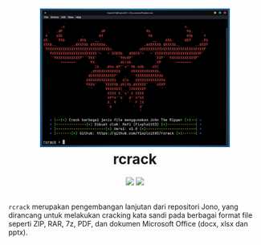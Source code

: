 <h1 align="center">
  <img src="https://github.com/fixploit03/rcrack/blob/main/img/rcrack.png" width="75%"/><br>
rcrack</h1>

<div align="center">
  <img src="https://img.shields.io/badge/Platform-Kali_Linux-blue?logo=kali-linux&style=flat-square" />
  <img src="https://img.shields.io/badge/Lisensi-MIT-green?logo=open-source-initiative&style=flat-square" />
</div>

<br>

`rcrack` merupakan pengembangan lanjutan dari repositori Jono, yang dirancang untuk melakukan cracking kata sandi pada berbagai format file seperti ZIP, RAR, 7z, PDF, dan dokumen Microsoft Office (docx, xlsx dan pptx). 
